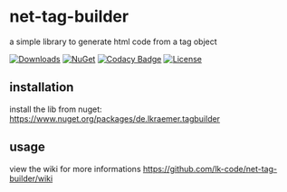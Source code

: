 # net-tag-builder

a simple library to generate html code from a tag object

[![Downloads](https://img.shields.io/nuget/dt/de.lkraemer.tagbuilder.svg?style=flat-square)](http://www.nuget.org/packages/de.lkraemer.tagbuilder/) [![NuGet](https://img.shields.io/nuget/v/de.lkraemer.tagbuilder.svg?style=flat-square)](http://nuget.org/packages/de.lkraemer.tagbuilder) [![Codacy Badge](https://api.codacy.com/project/badge/Grade/b369c4f72dd843e493e21cee36881cc1)](https://app.codacy.com/app/lk-code/net-tag-builder?utm_source=github.com&utm_medium=referral&utm_content=lk-code/net-tag-builder&utm_campaign=Badge_Grade_Dashboard) [![License](https://img.shields.io/github/license/lk-code/hetzner-cloud-api-net.svg?style=flat-square)](https://github.com/lk-code/hetzner-cloud-api-net/blob/master/LICENSE)

## installation
install the lib from nuget:
https://www.nuget.org/packages/de.lkraemer.tagbuilder

## usage
view the wiki for more informations https://github.com/lk-code/net-tag-builder/wiki
